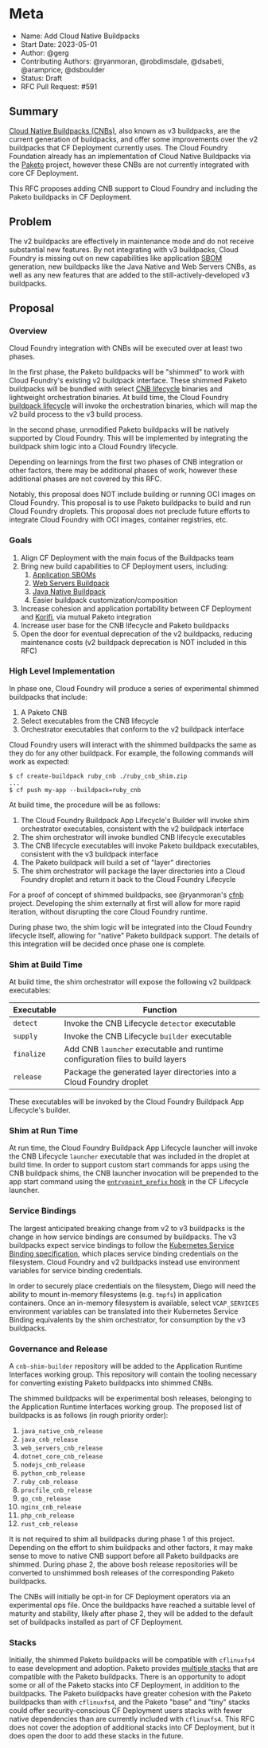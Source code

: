 # Meta
[meta]: #meta
- Name: Add Cloud Native Buildpacks
- Start Date: 2023-05-01
- Author: @gerg
- Contributing Authors: @ryanmoran, @robdimsdale, @dsabeti, @aramprice, @dsboulder
- Status: Draft
- RFC Pull Request: #591

## Summary

[Cloud Native Buildpacks (CNBs)](https://buildpacks.io/), also known as v3
buildpacks, are the current generation of buildpacks, and offer some
improvements over the v2 buildpacks that CF Deployment currently uses. The
Cloud Foundry Foundation already has an implementation of Cloud Native
Buildpacks via the [Paketo](https://paketo.io/) project, however these CNBs are
not currently integrated with core CF Deployment.

This RFC proposes adding CNB support to Cloud Foundry and including the Paketo
buildpacks in CF Deployment.

## Problem

The v2 buildpacks are effectively in maintenance mode and do not receive
substantial new features. By not integrating with v3 buildpacks, Cloud Foundry
is missing out on new capabilities like application
[SBOM](https://en.wikipedia.org/wiki/Software_supply_chain) generation, new
buildpacks like the Java Native and Web Servers CNBs, as well as any new
features that are added to the still-actively-developed v3 buildpacks.

## Proposal

### Overview

Cloud Foundry integration with CNBs will be executed over at least two phases.

In the first phase, the Paketo buildpacks will be "shimmed" to work with Cloud
Foundry's existing v2 buildpack interface. These shimmed Paketo buildpacks will
be bundled with select [CNB lifecycle](https://github.com/buildpacks/lifecycle)
binaries and lightweight orchestration binaries. At build time, the Cloud
Foundry [buildpack lifecycle](https://github.com/cloudfoundry/buildpackapplifecycle)
will invoke the orchestration binaries, which will map the v2 build process to
the v3 build process.

In the second phase, unmodified Paketo buildpacks will be natively supported by
Cloud Foundry. This will be implemented by integrating the buildpack shim logic
into a Cloud Foundry lifecycle.

Depending on learnings from the first two phases of CNB integration or other
factors, there may be additional phases of work, however these additional
phases are not covered by this RFC.

Notably, this proposal does NOT include building or running OCI images on Cloud
Foundry. This proposal is to use Paketo buildpacks to build and run Cloud
Foundry droplets. This proposal does not preclude future efforts to integrate
Cloud Foundry with OCI images, container registries, etc.

### Goals

1. Align CF Deployment with the main focus of the Buildpacks team
1. Bring new build capabilities to CF Deployment users, including:
    1. [Application SBOMs](https://paketo.io/docs/howto/sbom/)
    1. [Web Servers Buildpack](https://github.com/paketo-buildpacks/web-servers)
    1. [Java Native Buildpack](https://github.com/paketo-buildpacks/java-native-image)
    1. Easier buildpack customization/composition
1. Increase cohesion and application portability between CF Deployment and
   [Korifi](https://www.cloudfoundry.org/technology/korifi/), via mutual Paketo
   integration
1. Increase user base for the CNB lifecycle and Paketo buildpacks
1. Open the door for eventual deprecation of the v2 buildpacks, reducing
   maintenance costs (v2 buildpack deprecation is NOT included in this RFC)

### High Level Implementation

In phase one, Cloud Foundry will produce a series of experimental shimmed
buildpacks that include:
1. A Paketo CNB
1. Select executables from the CNB lifecycle
1. Orchestrator executables that conform to the v2 buildpack interface

Cloud Foundry users will interact with the shimmed buildpacks the same as they
do for any other buildpack. For example, the following commands will work as
expected:

```
$ cf create-buildpack ruby_cnb ./ruby_cnb_shim.zip
...
$ cf push my-app --buildpack=ruby_cnb
```

At build time, the procedure will be as follows:
1. The Cloud Foundry Buildpack App Lifecycle's Builder will invoke shim
   orchestrator executables, consistent with the v2 buildpack interface
1. The shim orchestrator will invoke bundled CNB lifecycle executables
1. The CNB lifecycle executables will invoke Paketo buildpack executables,
   consistent with the v3 buildpack interface
1. The Paketo buildpack will build a set of "layer" directories
1. The shim orchestrator will package the layer directories into a Cloud
   Foundry droplet and return it back to the Cloud Foundry Lifecycle

For a proof of concept of shimmed buildpacks, see @ryanmoran's
[cfnb](https://github.com/ryanmoran/cfnb) project. Developing the shim
externally at first will allow for more rapid iteration, without disrupting the
core Cloud Foundry runtime.

During phase two, the shim logic will be integrated into the Cloud Foundry
lifecycle itself, allowing for "native" Paketo buildpack support. The details
of this integration will be decided once phase one is complete.

### Shim at Build Time

At build time, the shim orchestrator will expose the following v2 buildpack
executables:

| Executable | Function |
| --- | --- |
| `detect` | Invoke the CNB Lifecycle `detector` executable |
| `supply` | Invoke the CNB Lifecycle `builder` executable |
| `finalize` | Add CNB `launcher` executable and runtime configuration files to build layers |
| `release` | Package the generated layer directories into a Cloud Foundry droplet |

These executables will be invoked by the Cloud Foundry Buildpack App Lifecycle's
builder.

### Shim at Run Time

At run time, the Cloud Foundry Buildpack App Lifecycle launcher will invoke the
CNB Lifecycle `launcher` executable that was included in the droplet at build
time. In order to support custom start commands for apps using the CNB
buildpack shims, the CNB launcher invocation will be prepended to the app start
command using the [`entrypoint_prefix` hook](https://github.com/cloudfoundry/buildpackapplifecycle/commit/29feb13caeff646f35585eee865c376c818fc2ea)
in the CF Lifecycle launcher.

### Service Bindings

The largest anticipated breaking change from v2 to v3 buildpacks is the change
in how service bindings are consumed by buildpacks. The v3 buildpacks expect
service bindings to follow the [Kubernetes Service Binding specification](https://github.com/servicebinding/spec),
which places service binding credentials on the filesystem. Cloud Foundry and
v2 buildpacks instead use environment variables for service binding
credentials.

In order to securely place credentials on the filesystem, Diego will need the
ability to mount in-memory filesystems (e.g. `tmpfs`) in application
containers. Once an in-memory filesystem is available, select `VCAP_SERVICES`
environment variables can be translated into their Kubernetes Service Binding
equivalents by the shim orchestrator, for consumption by the v3 buildpacks.

### Governance and Release

A `cnb-shim-builder` repository will be added to the Application Runtime
Interfaces working group. This repository will contain the tooling necessary
for converting existing Paketo buildpacks into shimmed CNBs.

The shimmed buildpacks will be experimental bosh releases, belonging to the
Application Runtime Interfaces working group. The proposed list of buildpacks
is as follows (in rough priority order):
1. `java_native_cnb_release`
1. `java_cnb_release`
1. `web_servers_cnb_release`
1. `dotnet_core_cnb_release`
1. `nodejs_cnb_release`
1. `python_cnb_release`
1. `ruby_cnb_release`
1. `procfile_cnb_release`
1. `go_cnb_release`
1. `nginx_cnb_release`
1. `php_cnb_release`
1. `rust_cnb_release`

It is not required to shim all buildpacks during phase 1 of this project.
Depending on the effort to shim buildpacks and other factors, it may make sense
to move to native CNB support before all Paketo buildpacks are shimmed. During
phase 2, the above bosh release repositories will be converted to unshimmed
bosh releases of the corresponding Paketo buildpacks.

The CNBs will initially be opt-in for CF Deployment operators via an
experimental ops file. Once the buildpacks have reached a suitable level of
maturity and stability, likely after phase 2, they will be added to the default
set of buildpacks installed as part of CF Deployment.

### Stacks

Initially, the shimmed Paketo buildpacks will be compatible with `cflinuxfs4` to
ease development and adoption. Paketo provides [multiple stacks](https://paketo.io/docs/concepts/stacks/#what-paketo-stacks-are-available)
that are compatible with the Paketo buildpacks. There is an opportunity to
adopt some or all of the Paketo stacks into CF Deployment, in addition to the
buildpacks. The Paketo buildpacks have greater cohesion with the Paketo
buildpacks than with `cflinuxfs4`, and the Paketo "base" and "tiny" stacks could
offer security-conscious CF Deployment users stacks with fewer native
dependencies than are currently included with `cflinuxfs4`. This RFC does not
cover the adoption of additional stacks into CF Deployment, but it does open
the door to add these stacks in the future.

